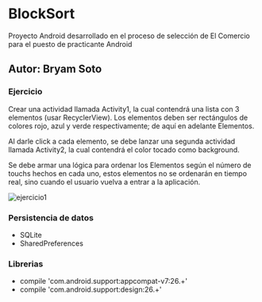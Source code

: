 # BlockSort

Proyecto Android desarrollado en el proceso de selección de El Comercio para el puesto de practicante Android

## Autor: Bryam Soto

### Ejercicio
Crear una actividad llamada Activity1, la cual contendrá una lista con 3 elementos (usar RecyclerView). Los elementos deben ser rectángulos de colores rojo, azul y verde respectivamente; de aquí en adelante Elementos. 

Al darle click a cada elemento, se debe lanzar una segunda actividad llamada Activity2, la cual contendrá el color tocado como background.

Se debe armar una lógica para ordenar los Elementos según el número de touchs hechos en cada uno, estos elementos no se ordenarán en tiempo real, sino cuando el usuario vuelva a entrar a la aplicación.


![ejercicio1](https://user-images.githubusercontent.com/26644850/31583268-c0344bc2-b15d-11e7-95eb-bf5150291346.PNG)


### Persistencia de datos

- SQLite
- SharedPreferences

### Librerias

- compile 'com.android.support:appcompat-v7:26.+'
- compile 'com.android.support:design:26.+'
